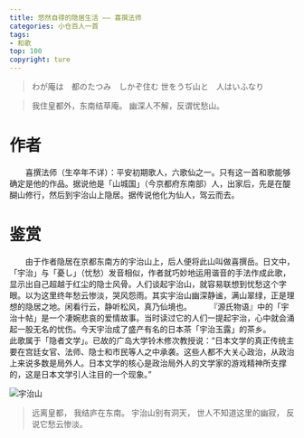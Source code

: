 ```yaml
---
title: 悠然自得的隐居生活 —— 喜撰法师
categories: 小仓百人一首
tags:
- 和歌
top: 100
copyright: ture
---
```


> わが庵は&emsp;都のたつみ&emsp;しかぞ住む
> 世をうぢ山と&emsp;人はいふなり

> 我住皇都外，东南结草庵。
> 幽深人不解，反谓忧愁山。

<!-- more -->

# 作者
&emsp;&emsp;喜撰法师（生卒年不详）：平安初期歌人，六歌仙之一。只有这一首和歌能够确定是他的作品。据说他是「山城国」（今京都府东南部）人，出家后，先是在醍醐山修行，然后到宇治山上隐居。据传说他化为仙人，驾云而去。

# 鉴赏
&emsp;&emsp;由于作者隐居在京都东南方的宇治山上，后人便将此山叫做喜撰岳。日文中，「宇治」与「憂し」（忧愁）发音相似，作者就巧妙地运用谐音的手法作成此歌，显示出自己超越于红尘的隐士风骨。人们谈起宇治山，就容易联想到忧愁这个字眼。以为这里终年愁云惨淡，哭风怨雨。其实宇治山幽深静谧，满山翠绿，正是理想的隐居之地。闲看行云，静听松风，真乃仙境也。
&emsp;&emsp;『源氏物语』中的「宇治十帖」是一个凄婉悲哀的爱情故事。当时读过它的人们一提起宇治，心中就会涌起一股无名的忧伤。今天宇治成了盛产有名的日本茶「宇治玉露」的茶乡。
&emsp;&emsp;此歌属于「隐者文学」。已故的广岛大学铃木修次教授说：“日本文学的真正传统主要在宫廷女官、法师、隐士和市民等人之中承袭。这些人都不大关心政治，从政治上来说多数是局外人。日本文学的核心是政治局外人的文学家的游戏精神所支撑的，这是日本文学引人注目的一个现象。”

![](http://pic.cloverkim.com/宇治山.jpg '宇治山')

> 远离皇都，
> 我结庐在东南。
> 宇治山别有洞天，
> 世人不知道这里的幽寂，
> 反说它愁云惨淡。